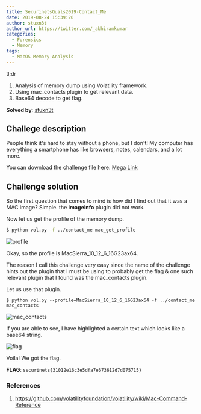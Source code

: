 ```yaml
---
title: SecurinetsQuals2019-Contact_Me
date: 2019-08-24 15:39:20
author: stuxn3t
author_url: https://twitter.com/_abhiramkumar
categories:
  - Forensics
  - Memory
tags:
  - MacOS Memory Analysis
---
```


tl;dr

1. Analysis of memory dump using Volatility framework.
2. Using mac_contacts plugin to get relevant data.
3. Base64 decode to get flag.

**Solved by**: [stuxn3t](https://twitter.com/_abhiramkumar)

<!--more-->

## Challege description

People think it's hard to stay without a phone, but I don't! My computer has everything a smartphone has like browsers, notes, calendars, and a lot more.

You can download the challenge file here: [Mega Link](https://mega.nz/#!L6QVyA5T!GYhexxkkraKvcV6Q6jhf08-xw0x_1X9Nzz9hAF8PuwE)

## Challenge solution

So the first question that comes to mind is how did I find out that it was a MAC image?
Simple. the **imageinfo** plugin did not work.

Now let us get the profile of the memory dump.

```sh
$ python vol.py -f ../contact_me mac_get_profile
```

![profile](profile.png)

Okay, so the profile is MacSierra_10_12_6_16G23ax64.

The reason I call this challenge very easy since the name of the challenge hints out the plugin that I must be using to probably get the flag & one such relevant plugin that I found was the mac_contacts plugin.

Let us use that plugin.

```
$ python vol.py --profile=MacSierra_10_12_6_16G23ax64 -f ../contact_me mac_contacts
```
![mac_contacts](mac_contacts.png)

If you are able to see, I have highlighted a certain text which looks like a base64 string.

![flag](flag.png)

Voila! We got the flag.

**FLAG**: `securinets{31012e16c3e5dfa7e673612d7d075715}`

### References

1. https://github.com/volatilityfoundation/volatility/wiki/Mac-Command-Reference
